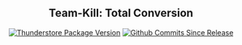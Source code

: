 <div align="center">

## Team-Kill: Total Conversion
[![Thunderstore Package Version](https://img.shields.io/thunderstore/v/TKTC/TeamKillTotalConversion?style=plastic&logo=thunderstore&color=%233498db&label=TS)](https://thunderstore.io/c/content-warning/p/TKTC/CessilCellsCeaChells/)
[![Github Commits Since Release](https://img.shields.io/github/commits-since/TKTotalConversion/TKTC/latest?style=plastic&logo=github&color=%23995500)]()
</div>